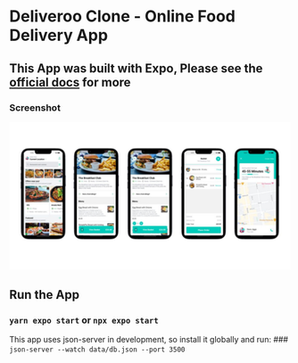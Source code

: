 # Deliveroo Clone - Online Food Delivery App

## This App was built with Expo, Please see the [official docs](https://docs.expo.dev/) for more

### Screenshot

![](./screenshot.jpg)

## Run the App

### `yarn expo start` or `npx expo start`

This app uses json-server in development, so install it globally and run: ### `json-server --watch data/db.json --port 3500`
